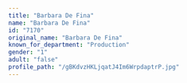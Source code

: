 ```yaml
---
title: "Barbara De Fina"
name: "Barbara De Fina"
id: "7170"
original_name: "Barbara De Fina"
known_for_department: "Production"
gender: "1"
adult: "false"
profile_path: "/gBKdvzHKLjqatJ4Im6WrpdaptrP.jpg"
---
```

